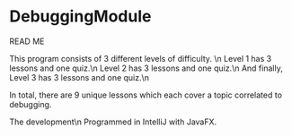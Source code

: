 # DebuggingModule

READ ME

This program consists of 3 different levels of difficulty. \n
Level 1 has 3 lessons and one quiz.\n
Level 2 has 3 lessons and one quiz.\n
And finally, Level 3 has 3 lessons and one quiz.\n

In total, there are 9 unique lessons which each
cover a topic correlated to debugging.


The development\n
Programmed in IntelliJ with JavaFX.
